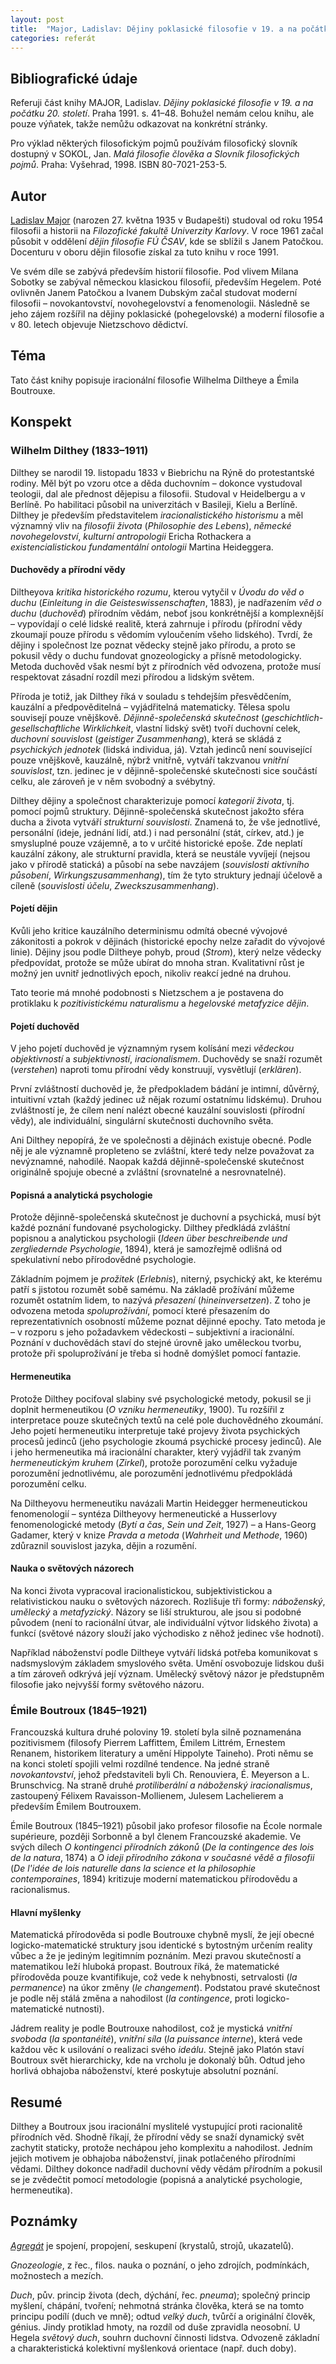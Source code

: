 ```yaml
---
layout: post
title:  "Major, Ladislav: Dějiny poklasické filosofie v 19. a na počátku 20. století"
categories: referát
---
```

## Bibliografické údaje

Referuji část knihy MAJOR, Ladislav. *Dějiny poklasické filosofie v 19. a na počátku 20. století*. Praha 1991. s. 41–48. Bohužel nemám celou knihu, ale pouze výňatek, takže nemůžu odkazovat na konkrétní stránky.

Pro výklad některých filosofickým pojmů používám filosofický slovník dostupný v SOKOL, Jan. *Malá filosofie člověka a Slovník filosofických pojmů*. Praha: Vyšehrad, 1998. ISBN 80-7021-253-5.

## Autor

[Ladislav Major][major] (narozen 27. května 1935 v Budapešti) studoval od roku 1954 filosofii a historii na *Filozofické fakultě Univerzity Karlovy*. V roce 1961 začal působit v oddělení *dějin filosofie FÚ ČSAV*, kde se sblížil s Janem Patočkou. Docenturu v oboru dějin filosofie získal za tuto knihu v roce 1991.

Ve svém díle se zabývá především historií filosofie. Pod vlivem Milana Sobotky se zabýval německou klasickou filosofií, především Hegelem. Poté ovlivněn Janem Patočkou a Ivanem Dubským začal studovat moderní filosofii – novokantovství, novohegelovství a fenomenologii. Následně se jeho zájem rozšířil na dějiny poklasické (pohegelovské) a moderní filosofie a v 80. letech objevuje Nietzschovo dědictví.

## Téma

Tato část knihy popisuje iracionální filosofie Wilhelma Diltheye a Émila Boutrouxe.

## Konspekt

### Wilhelm Dilthey (1833–1911)

Dilthey se narodil 19. listopadu 1833 v Biebrichu na Rýně do protestantské rodiny. Měl být po vzoru otce a děda duchovním – dokonce vystudoval teologii, dal ale přednost dějepisu a filosofii. Studoval v Heidelbergu a v Berlíně. Po habilitaci působil na univerzitách v Basileji, Kielu a Berlíně. Dilthey je především představitelem *iracionalistického historismu* a měl významný vliv na *filosofii života* (*Philosophie des Lebens*), *německé novohegelovství*, *kulturní antropologii* Ericha Rothackera a *existencialistickou fundamentální ontologii* Martina Heideggera.

#### Duchovědy a přírodní vědy

Diltheyova *kritika historického rozumu*, kterou vytyčil v *Úvodu do věd o duchu* (*Einleitung in die Geisteswissenschaften*, 1883),  je nadřazením *věd o duchu* (*duchověd*) přírodním vědám, neboť jsou konkrétnější a komplexnější – vypovídají o celé lidské realitě, která zahrnuje i přírodu (přírodní vědy zkoumají pouze přírodu s vědomím vyloučením všeho lidského). Tvrdí, že dějiny i společnost lze poznat vědecky stejně jako přírodu, a proto se pokusil vědy o duchu fundovat gnozeologicky a přísně metodologicky. Metoda duchověd však nesmí být z přírodních věd odvozena, protože musí respektovat zásadní rozdíl mezi přírodou a lidským světem.

Příroda je totiž, jak Dilthey říká v souladu s tehdejším přesvědčením, kauzální a předpověditelná – vyjádřitelná matematicky. Tělesa spolu souvisejí pouze vnějškově. *Dějinně-společenská skutečnost* (*geschichtlich-gesellschaftliche Wirklichkeit*, vlastní lidský svět) tvoří duchovní celek, *duchovní souvislost* (*geistiger Zusammenhang*), která se skládá z *psychických jednotek* (lidská individua, já). Vztah jedinců není související pouze vnějškově, kauzálně, nýbrž vnitřně, vytváří takzvanou *vnitřní souvislost*, tzn. jedinec je v dějinně-společenské skutečnosti sice součástí celku, ale zároveň je v něm svobodný a svébytný.

Dilthey dějiny a společnost charakterizuje pomocí *kategorií života*, tj. pomocí pojmů struktury. Dějinně-společenská skutečnost jakožto sféra ducha a života vytváří *strukturní souvislosti*. Znamená to, že vše jednotlivé, personální (ideje, jednání lidí, atd.) i nad personální (stát, církev, atd.) je smysluplné pouze vzájemně, a to v určité historické epoše. Zde neplatí kauzální zákony, ale strukturní pravidla, která se neustále vyvíjejí (nejsou jako v přírodě statická) a působí na sebe navzájem (*souvislosti aktivního působení*, *Wirkungszusammenhang*), tím že tyto struktury jednají účelově a cíleně (*souvislosti účelu*, *Zweckszusammenhang*).

#### Pojetí dějin

Kvůli jeho kritice kauzálního determinismu odmítá obecné vývojové zákonitosti a pokrok v dějinách (historické epochy nelze zařadit do vývojové linie). Dějiny jsou podle Diltheye pohyb, proud (*Strom*), který nelze vědecky předpovídat, protože se může ubírat do mnoha stran. Kvalitativní růst je možný jen uvnitř jednotlivých epoch, nikoliv reakcí jedné na druhou.

Tato teorie má mnohé podobnosti s Nietzschem a je postavena do protiklaku k *pozitivistickému naturalismu* a *hegelovské metafyzice dějin*.

#### Pojetí duchověd

V jeho pojetí duchověd je významným rysem kolísání mezi *vědeckou objektivností* a *subjektivností*, *iracionalismem*. Duchovědy se snaží rozumět (*verstehen*) naproti tomu přírodní vědy konstruují, vysvětlují (*erklären*).

První zvláštností duchověd je, že předpokladem bádání je intimní, důvěrný, intuitivní vztah (každý jedinec už nějak rozumí ostatnímu lidskému). Druhou zvláštností je, že cílem není nalézt obecné kauzální souvislosti (přírodní vědy), ale individuální, singulární skutečnosti duchovního světa.

Ani Dilthey nepopírá, že ve společnosti a dějinách existuje obecné. Podle něj je ale významně propleteno se zvláštní, které tedy nelze považovat za nevýznamné, nahodilé. Naopak každá dějinně-společenské skutečnost originálně spojuje obecné a zvláštní (srovnatelné a nesrovnatelné).

#### Popisná a analytická psychologie

Protože dějinně-společenská skutečnost je duchovní a psychická, musí být každé poznání fundované psychologicky. Dilthey předkládá zvláštní popisnou a analytickou psychologii (*Ideen über beschreibende und zergliedernde Psychologie*, 1894), která je samozřejmě odlišná od spekulativní nebo přírodovědné psychologie.

Základním pojmem je *prožitek* (*Erlebnis*), niterný, psychický akt, ke kterému patří s jistotou rozumět sobě samému. Na základě prožívání můžeme rozumět ostatním lidem, to nazývá *přesazení* (*hineinversetzen*). Z toho je odvozena metoda *spoluprožívání*, pomocí které přesazením  do reprezentativních osobností můžeme poznat dějinné epochy. Tato metoda je – v rozporu s jeho požadavkem vědeckosti – subjektivní a iracionální. Poznání v duchovědách staví do stejné úrovně jako uměleckou tvorbu, protože při spoluprožívání je třeba si hodně domýšlet pomocí fantazie.

#### Hermeneutika

Protože Dilthey pociťoval slabiny své psychologické metody, pokusil se ji doplnit hermeneutikou (*O vzniku hermeneutiky*, 1900). Tu rozšířil z interpretace pouze skutečných textů na celé pole duchovědného zkoumání. Jeho pojetí hermeneutiku interpretuje také projevy života psychických procesů jedinců (jeho psychologie zkoumá psychické procesy jedinců). Ale i jeho hermeneutika má iracionální charakter, který vyjádřil tak zvaným *hermeneutickým kruhem* (*Zirkel*), protože porozumění celku vyžaduje porozumění jednotlivému, ale porozumění jednotlivému předpokládá porozumění celku.

Na Diltheyovu hermeneutiku navázali Martin Heidegger hermeneutickou fenomenologií – syntéza Diltheyovy hermeneutické a Husserlovy fenomenologické metody (*Bytí a čas*, *Sein und Zeit*, 1927) – a Hans-Georg Gadamer, který v knize *Pravda a metoda* (*Wahrheit und Methode*, 1960) zdůraznil souvislost jazyka, dějin a rozumění.

#### Nauka o světových názorech

Na konci života vypracoval iracionalistickou, subjektivistickou a relativistickou nauku o světových názorech. Rozlišuje tři formy: *náboženský*, *umělecký* a *metafyzický*. Názory se liší strukturou, ale jsou si podobné původem (není to racionální útvar, ale individuální výtvor lidského života) a funkcí (světové názory slouží jako východisko z něhož jedinec vše hodnotí).

Například náboženství podle Diltheye vytváří lidská potřeba komunikovat s nadsmyslovým základem smyslového světa. Umění osvobozuje lidskou duši a tím zároveň odkrývá její význam. Umělecký světový názor je předstupněm filosofie jako nejvyšší formy světového názoru.

### Émile Boutroux (1845–1921)

Francouzská kultura druhé poloviny 19. století byla silně poznamenána pozitivismem (filosofy Pierrem Laffittem, Émilem Littrém, Ernestem Renanem, historikem literatury a umění Hippolyte Taineho). Proti němu se na konci století spojili velmi rozdílné tendence. Na jedné straně *novokantovství*, jehož představiteli byli Ch. Renouviera, É. Meyerson a L. Brunschvicg. Na straně druhé *protiliberální a náboženský iracionalismus*, zastoupený Félixem Ravaisson-Mollienem, Julesem Lachelierem a především Émilem Boutrouxem.

Émile Boutroux (1845–1921) působil jako profesor filosofie na École normale supérieure, později Sorbonně a byl členem Francouzské akademie. Ve svých dílech *O kontingenci přírodních zákonů* (*De la contingence des lois de la natura*, 1874) a *O ideji přírodního zákona v současné vědě a filosofii* (*De l'idée de lois naturelle dans la science et la philosophie contemporaines*, 1894) kritizuje moderní matematickou přírodovědu a racionalismus.

#### Hlavní myšlenky

Matematická přírodověda si podle Boutrouxe chybně myslí, že její obecné logicko-matematické struktury jsou identické s bytostným určením reality vůbec a že je jediným legitimním poznáním. Mezi pravou skutečností a matematikou leží hluboká propast. Boutroux říká, že matematické přírodověda pouze kvantifikuje, což vede k nehybnosti, setrvalosti (*la permanence*) na úkor změny (*le changement*). Podstatou pravé skutečnost je podle něj stálá změna a nahodilost (*la contingence*, proti logicko-matematické nutnosti).

Jádrem reality je podle Boutrouxe nahodilost, což je mystická *vnitřní svoboda* (*la spontanéité*), *vnitřní síla* (*la puissance interne*), která vede každou věc k usilování o realizaci svého *ideálu*. Stejně jako Platón staví Boutroux svět hierarchicky, kde na vrcholu je dokonalý bůh. Odtud jeho horlivá obhajoba náboženství, které poskytuje absolutní poznání.

## Resumé

Dilthey a Boutroux jsou iracionální myslitelé vystupující proti racionalitě přírodních věd. Shodně říkají, že přírodní vědy se snaží dynamický svět zachytit staticky, protože nechápou jeho komplexitu a nahodilost. Jedním jejich motivem je obhajoba náboženství, jinak potlačeného přírodními vědami. Dilthey dokonce nadřadil duchovní vědy vědám přírodním a pokusil se je zvědečtit pomocí metodologie (popisná a analytické psychologie, hermeneutika).

## Poznámky

[*Agregát*][agregat] je spojení, propojení, seskupení (krystalů, strojů, ukazatelů).

*Gnozeologie*, z řec., filos. nauka o poznání, o jeho zdrojích, podmínkách, možnostech a mezích.

*Duch*, pův. princip života (dech, dýchání, řec. *pneuma*); společný princip myšlení, chápání, tvoření; nehmotná stránka člověka, která se na tomto principu podílí (duch ve mně); odtud *velký duch*, tvůrčí a originální člověk, génius. Jindy protiklad hmoty, na rozdíl od duše zpravidla neosobní. U Hegela *světový duch*, souhrn duchovní činnosti lidstva. Odvozeně základní a charakteristická kolektivní myšlenková orientace (např. duch doby).

[agregat]: https://slovnik-cizich-slov.abz.cz/web.php/slovo/agregat
[major]: https://www.phil.muni.cz/fil/scf/komplet/major.html
